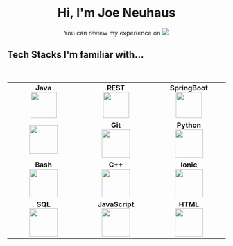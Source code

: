 <h1 align="center"> Hi, I'm Joe Neuhaus </h1> 

<p align="center">
  You can review my experience on 
<a href="https://www.linkedin.com/in/josephneuhaus/"><img src="https://img.shields.io/badge/linkedin-%230077B5.svg?&style=for-the-badge&logo=linkedin&logoColor=white"/></a>
</p>
  
## Tech Stacks I'm familiar with...

<br/>

<table>
<tbody>
<tr>
<td align="center" width="20%">
<span><b><center>Java</center></b></span> 
<img height=60px src="https://img.icons8.com/dusk/64/000000/java-coffee-cup-logo.png"/>
</td>

<td align="center" width="20%">
<span><b><center>REST</center></b></span> 
<img height=60px src="https://img.icons8.com/nolan/64/api-settings.png"/>
</td>

<td align="center" width="20%">
<span><b><center>SpringBoot</center></b></span> 
<img height=60px src="https://img.icons8.com/color/48/000000/spring-logo.png"/>
</td>
</tr>

<tr>
<td align="center" width="20%">
<img height=65px src="https://plugins.grails.org/assets/grails_logo.svg"> 
</td>

<td align="center" width="20%">
<span><b><center>Git</center></b></span> 
<img height=65px src="https://img.icons8.com/ios-glyphs/2x/github-2.png"> 
</td>

<td align="center" width="20%">
<span><b><center>Python</center></b></span> 
<img height=65px src="https://img.icons8.com/color/2x/python.png"> 
</td>
</tr>

<tr>
<td align="center" width="20%">
<span><b><center>Bash</center></b></span> 
<img height=65px src="https://img.icons8.com/bubbles/2x/console.png"> 
</td>

<td align="center" width="20%">
<span><b><center>C++</center></b></span> 
<img height=65px src="https://isocpp.org/assets/images/cpp_logo.png"> 
</td>

<td align="center" width="20%">
<span><b><center>Ionic</center></b></span> 
<img height=65px src="https://img.icons8.com/ios-filled/50/000000/ionic.png"/> 
</td>
</tr>

<tr>
<td align="center" width="20%">
<span><b><center>SQL</center></b></span> 
<img height=65px src="https://img.icons8.com/ios-filled/2x/sql.png"> 
</td>

<td align="center" width="20%">
<span><b><center>JavaScript</center></b></span> 
<img height=65px src="https://img.icons8.com/color/2x/javascript.png"> 
</td>

<td align="center" width="20%">
<span><b><center>HTML</center></b></span> 
<img height=65px src="https://img.icons8.com/color/2x/html-5.png"> 
</td>
</tr>

</tbody>
</table>

<!--
**jneuhaus/jneuhaus** is a ✨ _special_ ✨ repository because its `README.md` (this file) appears on your GitHub profile.

Here are some ideas to get you started:

- 🔭 I’m currently working on ...
- 🌱 I’m currently learning ...
- 👯 I’m looking to collaborate on ...
- 🤔 I’m looking for help with ...
- 💬 Ask me about ...
- 📫 How to reach me: ...
- 😄 Pronouns: ...
- ⚡ Fun fact: ...
-->
